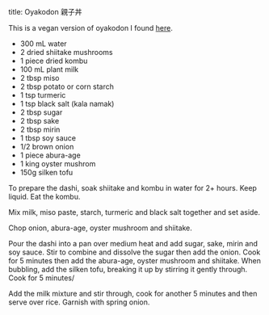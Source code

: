 title: Oyakodon 親子丼

This is a vegan version of oyakodon I found [here](https://www.youtube.com/watch?v=F58g2R0oAOs).

- 300 mL water
- 2 dried shiitake mushrooms
- 1 piece dried kombu
- 100 mL plant milk
- 2 tbsp miso
- 2 tbsp potato or corn starch
- 1 tsp turmeric
- 1 tsp black salt (kala namak)
- 2 tbsp sugar
- 2 tbsp sake
- 2 tbsp mirin
- 1 tbsp soy sauce
- 1/2 brown onion
- 1 piece abura-age
- 1 king oyster mushrom
- 150g silken tofu

To prepare the dashi, soak shiitake and kombu in water for 2+ hours. Keep liquid. Eat the kombu.

Mix milk, miso paste, starch, turmeric and black salt together and set aside.

Chop onion, abura-age, oyster mushroom and shiitake.

Pour the dashi into a pan over medium heat and add sugar, sake, mirin and soy sauce. Stir to combine and dissolve the sugar then add the onion. Cook for 5 minutes then add the abura-age, oyster mushroom and shiitake. When bubbling, add the silken tofu, breaking it up by stirring it gently through. Cook for 5 minutes/

Add the milk mixture and stir through, cook for another 5 minutes and then serve over rice. Garnish with spring onion.